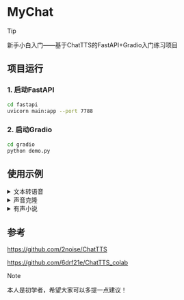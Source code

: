 # MyChat
> [!TIP]
> 新手小白入门——基于ChatTTS的FastAPI+Gradio入门练习项目
## 项目运行
### 1. 启动FastAPI
```bash
cd fastapi
uvicorn main:app --port 7788
```
### 2. 启动Gradio
```bash
cd gradio
python demo.py
```


## 使用示例
<details>
  <summary>文本转语音</summary>
  
  ##### ① 默认参数一键生成
  ![文本转语音](https://github.com/AI3721/MyChat/blob/main/examples/%E6%96%87%E6%9C%AC%E8%BD%AC%E8%AF%AD%E9%9F%B3.png)
  ##### ② 自定义参数生成
  ![可调参数](https://github.com/AI3721/MyChat/blob/main/examples/%E5%8F%AF%E8%B0%83%E5%8F%82%E6%95%B0.png)
</details>


<details>
  <summary>声音克隆</summary>
  
  ![声音克隆](https://github.com/AI3721/MyChat/blob/main/examples/%E5%A3%B0%E9%9F%B3%E5%85%8B%E9%9A%86.png)
</details>


<details>
  <summary>有声小说</summary>
  
  ![有声小说](https://github.com/AI3721/MyChat/blob/main/examples/%E6%9C%89%E5%A3%B0%E5%B0%8F%E8%AF%B4.png)
</details>


## 参考

https://github.com/2noise/ChatTTS

https://github.com/6drf21e/ChatTTS_colab
> [!Note]
> 本人是初学者，希望大家可以多提一点建议！
